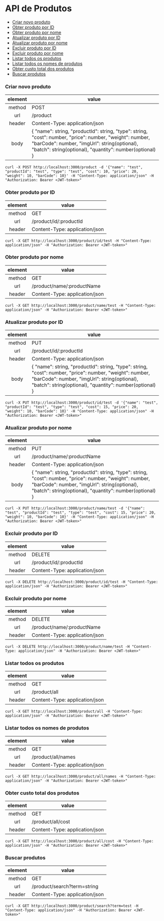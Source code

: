 # API de Produtos

* [Criar novo produto](#endpoint1)
* [Obter produto por ID](#endpoint2)
* [Obter produto por nome](#endpoint3)
* [Atualizar produto por ID](#endpoint4)
* [Atualizar produto por nome](#endpoint5)
* [Excluir produto por ID](#endpoint6)
* [Excluir produto por nome](#endpoint7)
* [Listar todos os produtos](#endpoint8)
* [Listar todos os nomes de produtos](#endpoint9)
* [Obter custo total dos produtos](#endpoint10)
* [Buscar produtos](#endpoint11)

<h3 id="endpoint1">Criar novo produto</h3>

| element | value                                                         |
|:-------:|---------------------------------------------------------------|
| method  | POST                                                          |
| url     | /product                                                      |
| header  | Content-Type: application/json                                |
| body    | { "name": string, "productId": string, "type": string, "cost": number, "price": number, "weight": number, "barCode": number, "imgUrl": string(optional), "batch": string(optional), "quantity": number(optional) } |

```
curl -X POST http://localhost:3000/product -d '{"name": "test", "productId": "test", "type": "test", "cost": 10, "price": 20, "weight": 10, "barCode": 10}' -H "Content-Type: application/json" -H "Authorization: Bearer <JWT-token>"
```

<h3 id="endpoint2">Obter produto por ID</h3>

| element | value                                                         |
|:-------:|---------------------------------------------------------------|
| method  | GET                                                           |
| url     | /product/id/:productId                                        |
| header  | Content-Type: application/json                                |

```
curl -X GET http://localhost:3000/product/id/test -H "Content-Type: application/json" -H "Authorization: Bearer <JWT-token>"
```

<h3 id="endpoint3">Obter produto por nome</h3>

| element | value                                                         |
|:-------:|---------------------------------------------------------------|
| method  | GET                                                           |
| url     | /product/name/:productName                                    |
| header  | Content-Type: application/json                                |

```
curl -X GET http://localhost:3000/product/name/test -H "Content-Type: application/json" -H "Authorization: Bearer <JWT-token>"
```

<h3 id="endpoint4">Atualizar produto por ID</h3>

| element | value                                                         |
|:-------:|---------------------------------------------------------------|
| method  | PUT                                                           |
| url     | /product/id/:productId                                        |
| header  | Content-Type: application/json                                |
| body    | { "name": string, "productId": string, "type": string, "cost": number, "price": number, "weight": number, "barCode": number, "imgUrl": string(optional), "batch": string(optional), "quantity": number(optional) } |

```
curl -X PUT http://localhost:3000/product/id/test -d '{"name": "test", "productId": "test", "type": "test", "cost": 15, "price": 20, "weight": 10, "barCode": 10}' -H "Content-Type: application/json" -H "Authorization: Bearer <JWT-token>"
```

<h3 id="endpoint5">Atualizar produto por nome</h3>

| element | value                                                         |
|:-------:|---------------------------------------------------------------|
| method  | PUT                                                           |
| url     | /product/name/:productName                                    |
| header  | Content-Type: application/json                                |
| body    | { "name": string, "productId": string, "type": string, "cost": number, "price": number, "weight": number, "barCode": number, "imgUrl": string(optional), "batch": string(optional), "quantity": number(optional) } |

```
curl -X PUT http://localhost:3000/product/name/test -d '{"name": "test", "productId": "test", "type": "test", "cost": 15, "price": 20, "weight": 10, "barCode": 10}' -H "Content-Type: application/json" -H "Authorization: Bearer <JWT-token>"
```

<h3 id="endpoint6">Excluir produto por ID</h3>

| element | value                                                         |
|:-------:|---------------------------------------------------------------|
| method  | DELETE                                                        |
| url     | /product/id/:productId                                        |
| header  | Content-Type: application/json                                |

```
curl -X DELETE http://localhost:3000/product/id/test -H "Content-Type: application/json" -H "Authorization: Bearer <JWT-token>"
```

<h3 id="endpoint7">Excluir produto por nome</h3>

| element | value                                                         |
|:-------:|---------------------------------------------------------------|
| method  | DELETE                                                        |
| url     | /product/name/:productName                                    |
| header  | Content-Type: application/json                                |

```
curl -X DELETE http://localhost:3000/product/name/test -H "Content-Type: application/json" -H "Authorization: Bearer <JWT-token>"
```

<h3 id="endpoint8">Listar todos os produtos</h3>

| element | value                                                         |
|:-------:|---------------------------------------------------------------|
| method  | GET                                                           |
| url     | /product/all                                                  |
| header  | Content-Type: application/json                                |

```
curl -X GET http://localhost:3000/product/all -H "Content-Type: application/json" -H "Authorization: Bearer <JWT-token>"
```

<h3 id="endpoint9">Listar todos os nomes de produtos</h3>

| element | value                                                         |
|:-------:|---------------------------------------------------------------|
| method  | GET                                                           |
| url     | /product/all/names                                            |
| header  | Content-Type: application/json                                |

```
curl -X GET http://localhost:3000/product/all/names -H "Content-Type: application/json" -H "Authorization: Bearer <JWT-token>"
```

<h3 id="endpoint10">Obter custo total dos produtos</h3>

| element | value                                                         |
|:-------:|---------------------------------------------------------------|
| method  | GET                                                           |
| url     | /product/all/cost                                             |
| header  | Content-Type: application/json                                |

```
curl -X GET http://localhost:3000/product/all/cost -H "Content-Type: application/json" -H "Authorization: Bearer <JWT-token>"
```

<h3 id="endpoint11">Buscar produtos</h3>

| element | value                                                         |
|:-------:|---------------------------------------------------------------|
| method  | GET                                                           |
| url     | /product/search?term=string                                   |
| header  | Content-Type: application/json                                |

```
curl -X GET http://localhost:3000/product/search?term=test -H "Content-Type: application/json" -H "Authorization: Bearer <JWT-token>"
```